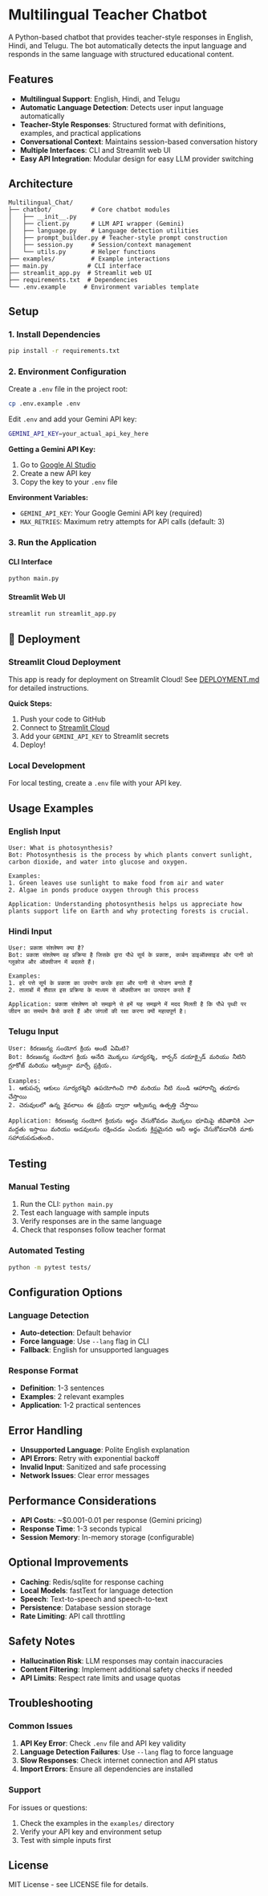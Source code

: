 # Multilingual Teacher Chatbot

A Python-based chatbot that provides teacher-style responses in English, Hindi, and Telugu. The bot automatically detects the input language and responds in the same language with structured educational content.

## Features

- **Multilingual Support**: English, Hindi, and Telugu
- **Automatic Language Detection**: Detects user input language automatically
- **Teacher-Style Responses**: Structured format with definitions, examples, and practical applications
- **Conversational Context**: Maintains session-based conversation history
- **Multiple Interfaces**: CLI and Streamlit web UI
- **Easy API Integration**: Modular design for easy LLM provider switching

## Architecture

```
Multilingual_Chat/
├── chatbot/           # Core chatbot modules
│   ├── __init__.py
│   ├── client.py      # LLM API wrapper (Gemini)
│   ├── language.py    # Language detection utilities
│   ├── prompt_builder.py # Teacher-style prompt construction
│   ├── session.py     # Session/context management
│   └── utils.py       # Helper functions
├── examples/          # Example interactions
├── main.py           # CLI interface
├── streamlit_app.py  # Streamlit web UI
├── requirements.txt  # Dependencies
└── .env.example     # Environment variables template
```

## Setup

### 1. Install Dependencies

```bash
pip install -r requirements.txt
```

### 2. Environment Configuration

Create a `.env` file in the project root:

```bash
cp .env.example .env
```

Edit `.env` and add your Gemini API key:

```bash
GEMINI_API_KEY=your_actual_api_key_here
```

**Getting a Gemini API Key:**
1. Go to [Google AI Studio](https://makersuite.google.com/app/apikey)
2. Create a new API key
3. Copy the key to your `.env` file

**Environment Variables:**
- `GEMINI_API_KEY`: Your Google Gemini API key (required)
- `MAX_RETRIES`: Maximum retry attempts for API calls (default: 3)

### 3. Run the Application

#### CLI Interface
```bash
python main.py
```

#### Streamlit Web UI
```bash
streamlit run streamlit_app.py
```

## 🚀 Deployment

### Streamlit Cloud Deployment
This app is ready for deployment on Streamlit Cloud! See [DEPLOYMENT.md](DEPLOYMENT.md) for detailed instructions.

**Quick Steps:**
1. Push your code to GitHub
2. Connect to [Streamlit Cloud](https://share.streamlit.io/)
3. Add your `GEMINI_API_KEY` to Streamlit secrets
4. Deploy!

### Local Development
For local testing, create a `.env` file with your API key.

## Usage Examples

### English Input
```
User: What is photosynthesis?
Bot: Photosynthesis is the process by which plants convert sunlight, carbon dioxide, and water into glucose and oxygen.

Examples:
1. Green leaves use sunlight to make food from air and water
2. Algae in ponds produce oxygen through this process

Application: Understanding photosynthesis helps us appreciate how plants support life on Earth and why protecting forests is crucial.
```

### Hindi Input
```
User: प्रकाश संश्लेषण क्या है?
Bot: प्रकाश संश्लेषण वह प्रक्रिया है जिसके द्वारा पौधे सूर्य के प्रकाश, कार्बन डाइऑक्साइड और पानी को ग्लूकोज और ऑक्सीजन में बदलते हैं।

Examples:
1. हरे पत्ते सूर्य के प्रकाश का उपयोग करके हवा और पानी से भोजन बनाते हैं
2. तालाबों में शैवाल इस प्रक्रिया के माध्यम से ऑक्सीजन का उत्पादन करते हैं

Application: प्रकाश संश्लेषण को समझने से हमें यह समझने में मदद मिलती है कि पौधे पृथ्वी पर जीवन का समर्थन कैसे करते हैं और जंगलों की रक्षा करना क्यों महत्वपूर्ण है।
```

### Telugu Input
```
User: కిరణజన్య సంయోగ క్రియ అంటే ఏమిటి?
Bot: కిరణజన్య సంయోగ క్రియ అనేది మొక్కలు సూర్యరశ్మి, కార్బన్ డయాక్సైడ్ మరియు నీటిని గ్లూకోజ్ మరియు ఆక్సిజన్గా మార్చే ప్రక్రియ.

Examples:
1. ఆకుపచ్చ ఆకులు సూర్యరశ్మిని ఉపయోగించి గాలి మరియు నీటి నుండి ఆహారాన్ని తయారు చేస్తాయి
2. చెరువులలో ఉన్న శైవలాలు ఈ ప్రక్రియ ద్వారా ఆక్సిజన్ను ఉత్పత్తి చేస్తాయి

Application: కిరణజన్య సంయోగ క్రియను అర్థం చేసుకోవడం మొక్కలు భూమిపై జీవితానికి ఎలా మద్దతు ఇస్తాయి మరియు అడవులను రక్షించడం ఎందుకు క్లిష్టమైనది అని అర్థం చేసుకోవడానికి మాకు సహాయపడుతుంది.
```

## Testing

### Manual Testing
1. Run the CLI: `python main.py`
2. Test each language with sample inputs
3. Verify responses are in the same language
4. Check that responses follow teacher format

### Automated Testing
```bash
python -m pytest tests/
```

## Configuration Options

### Language Detection
- **Auto-detection**: Default behavior
- **Force language**: Use `--lang` flag in CLI
- **Fallback**: English for unsupported languages

### Response Format
- **Definition**: 1-3 sentences
- **Examples**: 2 relevant examples
- **Application**: 1-2 practical sentences

## Error Handling

- **Unsupported Language**: Polite English explanation
- **API Errors**: Retry with exponential backoff
- **Invalid Input**: Sanitized and safe processing
- **Network Issues**: Clear error messages

## Performance Considerations

- **API Costs**: ~$0.001-0.01 per response (Gemini pricing)
- **Response Time**: 1-3 seconds typical
- **Session Memory**: In-memory storage (configurable)

## Optional Improvements

- **Caching**: Redis/sqlite for response caching
- **Local Models**: fastText for language detection
- **Speech**: Text-to-speech and speech-to-text
- **Persistence**: Database session storage
- **Rate Limiting**: API call throttling

## Safety Notes

- **Hallucination Risk**: LLM responses may contain inaccuracies
- **Content Filtering**: Implement additional safety checks if needed
- **API Limits**: Respect rate limits and usage quotas

## Troubleshooting

### Common Issues

1. **API Key Error**: Check `.env` file and API key validity
2. **Language Detection Failures**: Use `--lang` flag to force language
3. **Slow Responses**: Check internet connection and API status
4. **Import Errors**: Ensure all dependencies are installed

### Support

For issues or questions:
1. Check the examples in the `examples/` directory
2. Verify your API key and environment setup
3. Test with simple inputs first

## License

MIT License - see LICENSE file for details.
